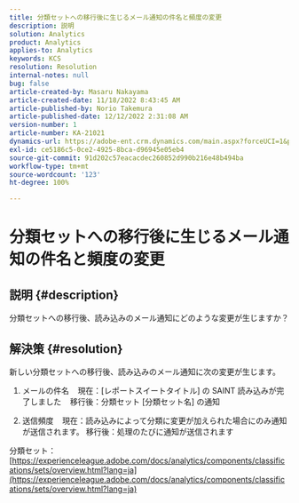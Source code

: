 ```yaml
---
title: 分類セットへの移行後に生じるメール通知の件名と頻度の変更
description: 説明
solution: Analytics
product: Analytics
applies-to: Analytics
keywords: KCS
resolution: Resolution
internal-notes: null
bug: false
article-created-by: Masaru Nakayama
article-created-date: 11/18/2022 8:43:45 AM
article-published-by: Norio Takemura
article-published-date: 12/12/2022 2:31:08 AM
version-number: 1
article-number: KA-21021
dynamics-url: https://adobe-ent.crm.dynamics.com/main.aspx?forceUCI=1&pagetype=entityrecord&etn=knowledgearticle&id=cb889f1b-1d67-ed11-9561-6045bd006239
exl-id: ce5186c5-0ce2-4925-8bca-d96945e05eb4
source-git-commit: 91d202c57eacacdec260852d990b216e48b494ba
workflow-type: tm+mt
source-wordcount: '123'
ht-degree: 100%

---
```


# 分類セットへの移行後に生じるメール通知の件名と頻度の変更

## 説明 {#description}

分類セットへの移行後、読み込みのメール通知にどのような変更が生じますか？
<br> 

## 解決策 {#resolution}


新しい分類セットへの移行後、読み込みのメール通知に次の変更が生じます。



1. メールの件名
   現在：[レポートスイートタイトル] の SAINT 読み込みが完了しました
   移行後：分類セット [分類セット名] の通知

2. 送信頻度
   現在：読み込みによって分類に変更が加えられた場合にのみ通知が送信されます。
   移行後：処理のたびに通知が送信されます

分類セット：
[https://experienceleague.adobe.com/docs/analytics/components/classifications/sets/overview.html?lang=ja](https://experienceleague.adobe.com/docs/analytics/components/classifications/sets/overview.html?lang=ja)

